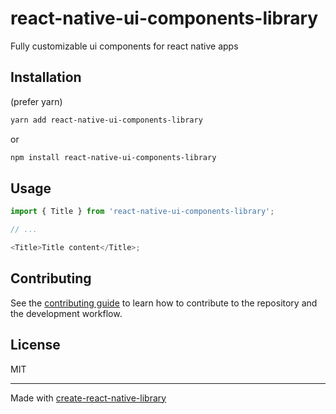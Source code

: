 # react-native-ui-components-library

Fully customizable ui components for react native apps

## Installation

(prefer yarn)

```sh
yarn add react-native-ui-components-library
```

or

```sh
npm install react-native-ui-components-library
```

## Usage

```js
import { Title } from 'react-native-ui-components-library';

// ...

<Title>Title content</Title>;
```

## Contributing

See the [contributing guide](CONTRIBUTING.md) to learn how to contribute to the repository and the development workflow.

## License

MIT

---

Made with [create-react-native-library](https://github.com/callstack/react-native-builder-bob)
